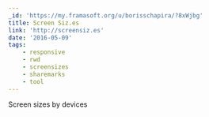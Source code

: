 ```yaml
---
_id: 'https://my.framasoft.org/u/borisschapira/?8xWjbg'
title: Screen Siz.es
link: 'http://screensiz.es'
date: '2016-05-09'
tags:
    - responsive
    - rwd
    - screensizes
    - sharemarks
    - tool
---
```


<div class="markdown"><p>Screen sizes by devices
</p></div>
